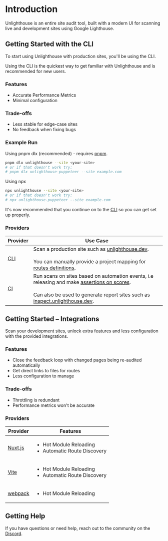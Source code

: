 # Introduction

Unlighthouse is an entire site audit tool, built with a modern UI for scanning live and development sites using Google
Lighthouse.

## Getting Started with the CLI

To start using Unlighthouse with production sites, you'll be using the CLI.

Using the CLI is the quickest way to get familiar with Unlighthouse and is recommended for new users.

### Features

<ul class="list-style-none mt-3 m-0">
<li class="flex items-center pb-2 "><i-carbon-checkmark-outline class="text-green-500 mr-2" /> Accurate Performance Metrics</li>
<li class="flex items-center pb-2 "><i-carbon-checkmark-outline class="text-green-500 mr-2" /> Minimal configuration</li>
</ul>

### Trade-offs

<ul class="list-style-none mt-3 m-0">
<li class="flex items-center pb-2 "><i-carbon-warning-alt class="text-yellow-600 mr-2" /> Less stable for edge-case sites</li>
<li class="flex items-center"><i-carbon-warning-alt class="text-yellow-600 mr-2" /> No feedback when fixing bugs</li>
</ul>


### Example Run

Using pnpm dlx (recommended) - requires [pnpm](https://pnpm.io/).

```bash
pnpm dlx unlighthouse --site <your-site>
# or if that doesn't work try:
# pnpm dlx unlighthouse-puppeteer --site example.com
```

Using npx

```bash
npx unlighthouse --site <your-site>
# or if that doesn't work try:
# npx unlighthouse-puppeteer --site example.com
```


It's now recommended that you continue on to the [CLI](/integrations/cli) so you can get set up properly.

### Providers

| Provider                 | Use Case                                                                                                                                                                                                                                            |
|--------------------------|-----------------------------------------------------------------------------------------------------------------------------------------------------------------------------------------------------------------------------------------------------|
| [CLI](/integrations/cli) | Scan a production site such as [unlighthouse.dev](https://unlighthouse.dev).<br><br> You can manually provide a project mapping for [routes definitions](/guide/route-definitions).                                                                 |
| [CI](/integrations/ci)   | Run scans on sites based on automation events, i.e releasing and make [assertions on scores](/integrations/ci#assertions).<br><br> Can also be used to generate report sites such as [inspect.unlighthouse.dev](https://inspect.unlighthouse.dev/). |

## Getting Started – Integrations

Scan your development sites, unlock extra features and less configuration with the provided integrations.

### Features

<ul class="list-style-none mt-3 m-0">
<li class="flex items-center pb-2 "><i-carbon-checkmark-outline class="text-green-500 mr-2" /> Close the feedback loop with changed pages being re-audited automatically</li>
<li class="flex items-center pb-2 "><i-carbon-checkmark-outline class="text-green-500 mr-2" /> Get direct links to files for routes</li>
<li class="flex items-center"><i-carbon-checkmark-outline class="text-green-500 mr-2" /> Less configuration to manage</li>
</ul>

### Trade-offs

<ul class="list-style-none mt-3 m-0">
<li class="flex items-center pb-2 "><i-carbon-warning-alt class="text-yellow-600 mr-2" /> Throttling is redundant</li>
<li class="flex items-center"><i-carbon-warning-alt class="text-yellow-600 mr-2" /> Performance metrics won't be accurate</li>
</ul>

### Providers

| Provider                                                                                                        | Features                                                                                      |
|-----------------------------------------------------------------------------------------------------------------|-----------------------------------------------------------------------------------------------|
| <a href="/integrations/nuxt" class="flex items-center"><i-logos-nuxt-icon class="mr-2 text-xl" /> Nuxt.js</a>   | <ul class="pl-3 p-0 m-0"><li>Hot Module Reloading</li><li>Automatic Route Discovery</li></ul> |
| <a href="/integrations/vite" class="flex items-center"><i-logos-vitejs class="mr-2 text-xl" /> Vite</a>         | <ul class="pl-3 p-0 m-0"><li>Hot Module Reloading</li><li>Automatic Route Discovery</li></ul> |
| <a href="/integrations/webpack" class="flex items-center"><i-logos-webpack class="mr-2 text-xl" /> webpack</a>  | <ul class="pl-3 p-0 m-0"><li>Hot Module Reloading</li></ul>                                   |

## Getting Help

If you have questions or need help, reach out to the community on the [Discord](https://unlighthouse.dev/chat).
